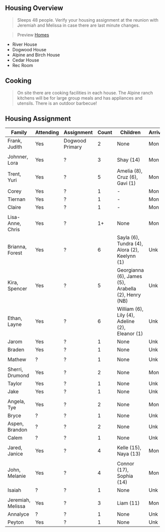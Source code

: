 ## Housing Overview
> Sleeps 48 people. Verify your housing assignment at the reunion with Jeremiah and Melissa in case there are last minute changes.
 
> Preview [Homes](https://www.coramranch.com/vacation-home)
- River House
- Dogwood House
- Alpine and Birch House
- Cedar House
- Rec Room

## Cooking
> On site there are cooking facilities in each house. The Alpine ranch kitchens will be for large group meals and has appliances and utensils. There is an outdoor barbecue!


## Housing Assignment

| Family | Attending | Assignment | Count | Children | Arrive | Depart
| --- | --- | --- | --- | --- | --- | --- |
| Frank, Judith | Yes | Dogwood Primary | 2 | None | Mon | Sat |
| | | | | |
| Johnner, Lora | Yes | ? | 3 | Shay (14) | Mon | Sat |
| Trent, Yuri | Yes | ? | 5 | Amelia (8), Cruz (6), Gavi (1) | Mon | Sat |
| Corey | Yes | ? | 1 | - | Mon | Fri |
| Tiernan | Yes | ? | 1 | - | Mon | Sat |
| Claire | Yes | ? | 1 | - | Mon | Sat |
| | | | | |
|Lisa-Anne, Chris | Yes | ? | 1+ | None | Mon | Sat |
|Brianna, Forest | Yes | ? | 6 | Sayla (6), Tundra (4), Alora (2), Keelynn (1) | Unk | Unk |
|Kira, Spencer | Yes | ? | 5 | Georgianna (6), James (5), Arabella (2), Henry (NB) | Unk | Unk |
|Ethan, Layne | Yes | ? | 6 | William (6), Lily (4), Adeline (2), Eleanor (1) | Unk | Unk |
| Jarom | Yes | ? | 1 | None | Unk | Unk |
| Braden | Yes | ? | 1 | None | Unk | Unk |
| | | | | |
| Mathew | ? | ? | 1 | None | Unk | Unk |
| | | | | |
| Sherri, Drumond | Yes | ? | 2 | None | Mon | Sat |
| Taylor | Yes | ? | 1 | None | Unk | Unk |
| Jake | Yes | ? | 1 | None | Unk | Unk |
| | | | | |
| Angela, Tye | Yes | ? | 2 | None | Mon | Sat |
| Bryce | ? | ? | 1 | None | Unk | Unk |
| Aspen, Brandon | ? | ? | 2 | None | Unk | Unk |
| Calem | ? | ? | 1 | None | Unk | Unk |
| | | | | |
| Jared, Janice | Yes | ? | 4 | Kelle (15), Naya (13) | Mon | Sat |
| | | | | |
| John, Melanie | Yes | ? | 4 | Connor (17), Sophia (14) | Mon | Sat |
| Isaiah | ? | ? | 1 | None | Unk | Unk |
| | | | | |
| Jeremiah, Melissa | Yes | ? | 3 | Liam (11) | Mon | Sat |
| Annalyce | ? | ? | 1 | None | Unk | Unk |
| Peyton | Yes | ? | 1 | None | Unk | Unk |
